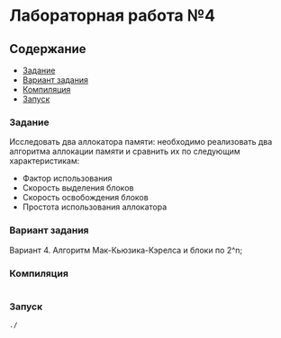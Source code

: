 # Лабораторная работа №4

## Содержание
- [Задание](#задание)
- [Вариант задания](#вариант-задания)
- [Компиляция](#компиляция) 
- [Запуск](#запуск)

### Задание
Исследовать два аллокатора памяти: необходимо реализовать два алгоритма
аллокации памяти и сравнить их по следующим характеристикам:
- Фактор использования
- Скорость выделения блоков
- Скорость освобождения блоков
- Простота использования аллокатора

### Вариант задания
Вариант 4. 
Алгоритм Мак-Кьюзика-Кэрелса и блоки по 2^n;

### Компиляция
```sh

```

### Запуск
```sh
./
```
